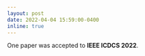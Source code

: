 ```yaml
---
layout: post
date: 2022-04-04 15:59:00-0400
inline: true
---
```


One paper was accepted to **IEEE ICDCS 2022**. 
